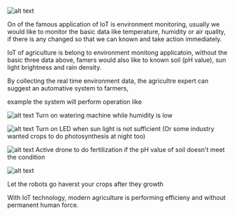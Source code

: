 
![alt text](https://github.com/Raydivine/IoT-of-Modern-Agriculture/blob/master/Doc/Image/Agriculture%20with%20IoT.png)

On of the famous application of IoT is environment monitoring, usually we would like to monitor the basic data like temperature, humidity or air quality, if there is any changed so that we can known and take action immediately.

IoT of agriculture is belong to environment monitong applicatoin, without the basic three data above, famers would also like to known 
soil (pH value), sun light brightness and rain density. 

By collecting the real time environment data, the agricultre expert can suggest an automative system to farmers,

example the system will perform operation like

![alt text](https://github.com/Raydivine/IoT-of-Modern-Agriculture/blob/master/Doc/Image/agriculture-watering.jpg)
Turn on watering machine while humidity is low

![alt text](https://github.com/Raydivine/IoT-of-Modern-Agriculture/blob/master/Doc/Image/LED_lighting_in_agriculture-667x328.jpg)
Turn on LED when sun light is not sufficient (Or some industry wanted crops to do photosynthesis at night too)

![alt text](https://github.com/Raydivine/IoT-of-Modern-Agriculture/blob/master/Doc/Image/farming-drones.jpg)
Active drone to do fertilization if the pH value of soil doesn't meet the condition

![alt text][logo]

[logo]:(https://github.com/Raydivine/IoT-of-Modern-Agriculture/blob/master/Doc/Image/harvest.jpg)
Let the robots go haverst your crops after they growth


With IoT technology, modern agriculture is performing efficieny and without permanent human force.







